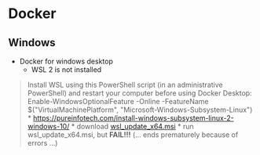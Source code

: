 # Docker


## Windows

  * Docker for windows desktop
    * WSL 2 is not installed
> Install WSL using this PowerShell script (in an administrative PowerShell) and restart your computer before using Docker Desktop: Enable-WindowsOptionalFeature -Online -FeatureName $("VirtualMachinePlatform", "Microsoft-Windows-Subsystem-Linux")
      * https://pureinfotech.com/install-windows-subsystem-linux-2-windows-10/
        * download [wsl_update_x64.msi](https://wslstorestorage.blob.core.windows.net/wslblob/wsl_update_x64.msi)
        * run wsl_update_x64.msi, but **FAIL!!!** (... ends prematurely because of errors ...)
